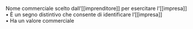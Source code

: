 Nome commerciale scelto dall’[[imprenditore]] per esercitare l’[[impresa]]  
	• È un segno distintivo che consente di identificare l’[[impresa]]  
	• Ha un valore commerciale
